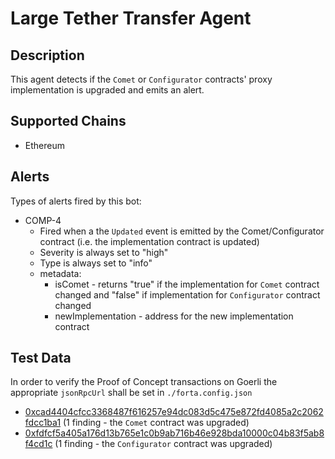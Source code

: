 # Large Tether Transfer Agent

## Description

This agent detects if the `Comet` or `Configurator` contracts' proxy implementation is upgraded and emits an alert.

## Supported Chains

- Ethereum

## Alerts

Types of alerts fired by this bot:

- COMP-4
  - Fired when a the `Updated` event is emitted by the Comet/Configurator contract (i.e. the implementation contract is updated)
  - Severity is always set to "high"
  - Type is always set to "info"
  - metadata:
    - isComet - returns "true" if the implementation for `Comet` contract changed and "false" if implementation for `Configurator` contract changed
    - newImplementation - address for the new implementation contract

## Test Data

In order to verify the Proof of Concept transactions on Goerli the appropriate `jsonRpcUrl` shall be set in `./forta.config.json`

- [0xcad4404cfcc3368487f616257e94dc083d5c475e872fd4085a2c2062fdcc1ba1](https://goerli.etherscan.io/tx/0xcad4404cfcc3368487f616257e94dc083d5c475e872fd4085a2c2062fdcc1ba1)  (1 finding - the `Comet` contract was upgraded)
- [0xfdfcf5a405a176d13b765e1c0b9ab716b46e928bda10000c04b83f5ab8f4cd1c](https://goerli.etherscan.io/tx/0xfdfcf5a405a176d13b765e1c0b9ab716b46e928bda10000c04b83f5ab8f4cd1c) (1 finding - the `Configurator` contract was upgraded)

